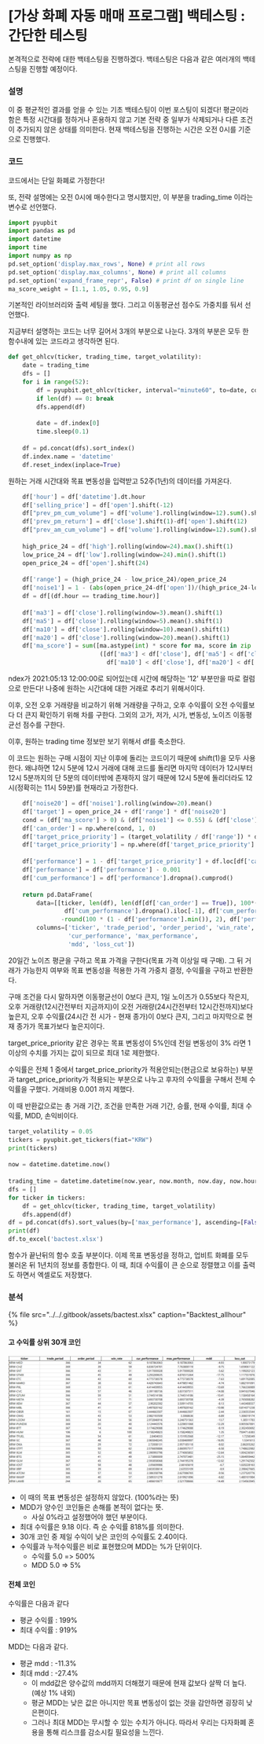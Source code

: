 # \[가상 화폐 자동 매매 프로그램\] 백테스팅 : 간단한 테스팅

본격적으로 전략에 대한 백테스팅을 진행하겠다. 백테스팅은 다음과 같은 여러개의 백테스팅을 진행할 예정이다.

### 설명

이 중 평균적인 결과를 얻을 수 있는 기초 백테스팅이 이번 포스팅이 되겠다! 평균이라 함은 특정 시간대를 정하거나 혼용하지 않고 기본 전략 중 일부가 삭제되거나 다른 조건이 추가되지 않은 상태를 의미한다. 현재 백테스팅을 진행하는 시간은 오전 0시를 기준으로 진행했다.

### 코드

코드에서는 단일 화폐로 가정한다!

또, 전략 설명에는 오전 0시에 매수한다고 명시했지만, 이 부분을 trading\_time 이라는 변수로 선언했다.

```python
import pyupbit
import pandas as pd
import datetime
import time
import numpy as np
pd.set_option('display.max_rows', None) # print all rows
pd.set_option('display.max_columns', None) # print all columns
pd.set_option('expand_frame_repr', False) # print df on single line
ma_score_weight = [1.1, 1.05, 0.95, 0.9]
```

기본적인 라이브러리와 출력 세팅을 했다. 그리고 이동평균선 점수도 가중치를 둬서 선언했다.

지금부터 설명하는 코드는 너무 길어서 3개의 부분으로 나눈다. 3개의 부분은 모두 한 함수내에 있는 코드라고 생각하면 된다.

```python
def get_ohlcv(ticker, trading_time, target_volatility):
    date = trading_time
    dfs = []
    for i in range(52):
        df = pyupbit.get_ohlcv(ticker, interval="minute60", to=date, count=24*7)
        if len(df) == 0: break
        dfs.append(df)

        date = df.index[0]
        time.sleep(0.1)

    df = pd.concat(dfs).sort_index()
    df.index.name = 'datetime'
    df.reset_index(inplace=True)
```

원하는 거래 시간대와 목표 변동성을 입력받고 52주\(1년\)의 데이터를 가져온다.

```python
    df['hour'] = df['datetime'].dt.hour
    df['selling_price'] = df['open'].shift(-12)
    df["prev_pm_cum_volume"] = df['volume'].rolling(window=12).sum().shift(1)
    df['prev_pm_return'] = df['close'].shift(1)-df['open'].shift(12)
    df["prev_am_cum_volume"] = df['volume'].rolling(window=12).sum().shift(13)

    high_price_24 = df['high'].rolling(window=24).max().shift(1)
    low_price_24 = df['low'].rolling(window=24).min().shift(1)
    open_price_24 = df['open'].shift(24)

    df['range'] = (high_price_24 - low_price_24)/open_price_24
    df['noise1'] = 1 - (abs(open_price_24-df['open'])/(high_price_24-low_price_24))
    df = df[(df.hour == trading_time.hour)]

    df['ma3'] = df['close'].rolling(window=3).mean().shift(1)
    df['ma5'] = df['close'].rolling(window=5).mean().shift(1)
    df['ma10'] = df['close'].rolling(window=10).mean().shift(1)
    df['ma20'] = df['close'].rolling(window=20).mean().shift(1)
    df['ma_score'] = sum([ma.astype(int) * score for ma, score in zip
                          ([df['ma3'] < df['close'], df['ma5'] < df['close'],
                            df['ma10'] < df['close'], df['ma20'] < df['close']], ma_score_weight)]) / 4
```

ndex가 2021:05:13 12:00:00로 되어있는데 시간에 해당하는 '12' 부분만을 따로 컬럼으로 만든다! 나중에 원하는 시간대에 대한 거래로 추리기 위해서이다.

이후, 오전 오후 거래량을 비교하기 위해 거래량을 구하고, 오후 수익률이 오전 수익률보다 더 큰지 확인하기 위해 차를 구한다. 그외의 고가, 저가, 시가, 변동성, 노이즈 이동평균선 점수를 구한다.

이후, 원하는 trading time 정보만 보기 위해서 df를 축소한다.

이 코드는 원하는 구매 시점이 지난 이후에 돌리는 코드이기 때문에 shift\(1\)을 모두 사용한다. 왜냐하면 12시 5분에 12시 거래에 대해 코드를 돌리면 마지막 데이터가 12시부터 12시 5분까지의 단 5분의 데이터밖에 존재하지 않기 때문에 12시 5분에 돌리더라도 12시\(정확히는 11시 59분\)를 현재라고 가정한다.

```python
    df['noise20'] = df['noise1'].rolling(window=20).mean()
    df['target'] = open_price_24 + df['range'] * df['noise20']
    cond = (df['ma_score'] > 0) & (df['noise1'] <= 0.55) & (df['close'] >= df['target']) & (df['prev_pm_return'] > 0) & (df["prev_pm_cum_volume"] > df["prev_am_cum_volume"])
    df['can_order'] = np.where(cond, 1, 0)
    df['target_price_priority'] = (target_volatility / df['range']) * df['ma_score']
    df['target_price_priority'] = np.where(df['target_price_priority'] > 1, 1, df['target_price_priority'])

    df['performance'] = 1 - df['target_price_priority'] + df.loc[df['can_order'] == 1, 'selling_price'] / df.loc[df['can_order'] == 1, 'close'] * df['target_price_priority']
    df['performance'] = df['performance'] - 0.001
    df['cum_performance'] = df['performance'].dropna().cumprod()

    return pd.DataFrame(
        data=[[ticker, len(df), len(df[df['can_order'] == True]), 100*(round(df[df['performance'] >= 1].count()['performance'] / len(df[df['can_order'] == True]), 2)),
                df['cum_performance'].dropna().iloc[-1], df['cum_performance'].max(),
               -round(100 * (1 - df['performance'].min()), 2), df['performance'].loc[df['performance'] > 1].sum() / (df['performance'].loc[df['performance'] < 1].sum() + 1e-5)]],
        columns=['ticker', 'trade_period', 'order_period', 'win_rate',
                 'cur_performance', 'max_performance',
                 'mdd', 'loss_cut'])
```

20일간 노이즈 평균을 구하고 목표 가격을 구한다\(목표 가격 이상일 때 구매\). 그 뒤 거래가 가능한지 여부와 목표 변동성을 적용한 가격 가중치 결정, 수익률을 구하고 반환한다.

구매 조건을 다시 말하자면 이동평균선이 0보다 큰지, 1일 노이즈가 0.55보다 작은지, 오후 거래량\(12시간전부터 지금까지\)이 오전 거래량\(24시간전부터 12시간전까지\)보다 높은지, 오후 수익률\(24시간 전 시가 - 현재 종가\)이 0보다 큰지, 그리고 마지막으로 현재 종가가 목표가보다 높은지이다.

target\_price\_priority 같은 경우는 목표 변동성이 5%인데 전일 변동성이 3% 라면 1이상의 수치를 가지는 값이 되므로 최대 1로 제한했다.

수익률은 전체 1 중에서 target\_price\_priority가 적용안되는\(현금으로 보유하는\) 부분과 target\_price\_priority가 적용되는 부분으로 나누고 후자의 수익률을 구해서 전체 수익률을 구했다. 거래비용 0.001 까지 제했다.

이 때 반환값으로는 총 거래 기간, 조건을 만족한 거래 기간, 승률, 현재 수익률, 최대 수익률, MDD, 손익비이다.

```python
target_volatility = 0.05
tickers = pyupbit.get_tickers(fiat="KRW")
print(tickers)

now = datetime.datetime.now()

trading_time = datetime.datetime(now.year, now.month, now.day, now.hour, 1)
dfs = []
for ticker in tickers:
    df = get_ohlcv(ticker, trading_time, target_volatility)
    dfs.append(df)
df = pd.concat(dfs).sort_values(by=['max_performance'], ascending=[False])
print(df)
df.to_excel('bactest.xlsx')
```

함수가 끝난뒤의 함수 호출 부분이다. 이제 목표 변동성을 정하고, 업비트 화폐를 모두 불러온 뒤 1년치의 정보를 종합한다. 이 때, 최대 수익률이 큰 순으로 정렬했고 이를 출력도 하면서 엑셀로도 저장했다.

### 분석

{% file src="../../.gitbook/assets/bactest.xlsx" caption="Backtest\_allhour" %}

#### 고 수익률 상위 30개 코인

![](../../.gitbook/assets/image%20%28462%29.png)

* 이 때의 목표 변동성은 설정하지 않았다. \(100%라는 뜻\)
* MDD가 양수인 코인들은 손해를 본적이 없다는 뜻.
  * 사실 0%라고 설정했어야 했던 부분이다.
* 최대 수익률은 9.18 이다. 즉 순 수익률 818%를 의미한다.
* 30개 코인 중 제일 수익이 낮은 코인의 수익률도 2.40이다.
* 수익률과 누적수익률은 비로 표현했으며 MDD는 %가 단위이다.
  * 수익률 5.0 =&gt; 500%
  * MDD 5.0 =&gt; 5%

#### 전체 코인

수익률은 다음과 같다

* 평균 수익률 : 199%
* 최대 수익률 : 919%

MDD는 다음과 같다.

* 평균 mdd : -11.3%
* 최대 mdd : -27.4%
  * 이 mdd값은 양수값의 mdd까지 더해졌기 때문에 현재 값보다 살짝 더 높다. \(예상 1% 내외\)
  * 평균 MDD는 낮은 값은 아니지만 목표 변동성이 없는 것을 감안하면 굉장히 낮은편이다.
  * 그러나 최대 MDD는 무시할 수 있는 수치가 아니다. 따라서 우리는 다자화폐 혼용을 통해 리스크를 감소시킬 필요성을 느낀다. 

